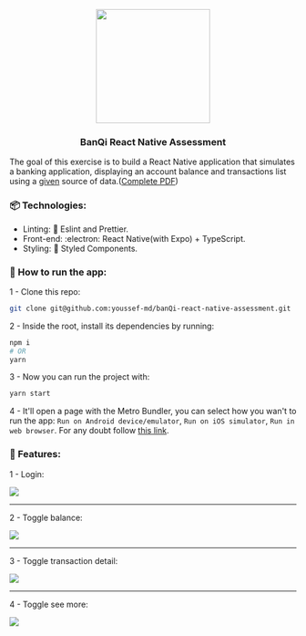 <p align='center'>
  <img src='https://banqi.com.br/assets/img/uploads/home-cb.png'  width='200'>
</p>
<h3 align='center'>BanQi React Native Assessment</h3>

The goal of this exercise is to build a React Native application that simulates a banking application, displaying an account balance and transactions list using a [given](./app/screens/Account/data.json) source of data.([Complete PDF](./docs/fe-test-2021.pdf))

### :package: Technologies:

- Linting: :100: Eslint and Prettier.
- Front-end: :electron: React Native(with Expo) + TypeScript.
- Styling: :nail_care: Styled Components.

### :thinking: How to run the app:

1 - Clone this repo:

```sh
git clone git@github.com:youssef-md/banQi-react-native-assessment.git
```

2 - Inside the root, install its dependencies by running:

```sh
npm i
# OR
yarn
```

3 - Now you can run the project with:

```sh
yarn start
```

4 - It'll open a page with the Metro Bundler, you can select how you wan't to run the app: `Run on Android device/emulator`, `Run on iOS simulator`, `Run in web browser`. For any doubt follow [this link](https://docs.expo.io/get-started/installation/).

### :tada: Features:

1 - Login:

![](https://media.giphy.com/media/4rebsTn09ucFtHZ4WL/giphy.gif)

---

2 - Toggle balance:

![](https://media.giphy.com/media/5BcjHWgR1qH4BoVE5G/giphy.gif)

---

3 - Toggle transaction detail:

![](https://media.giphy.com/media/zphXh9jRov4pdlJEjT/giphy.gif)

---

4 - Toggle see more:

![](https://media.giphy.com/media/5aqIMln5VdoRKBqQ2F/giphy.gif)
